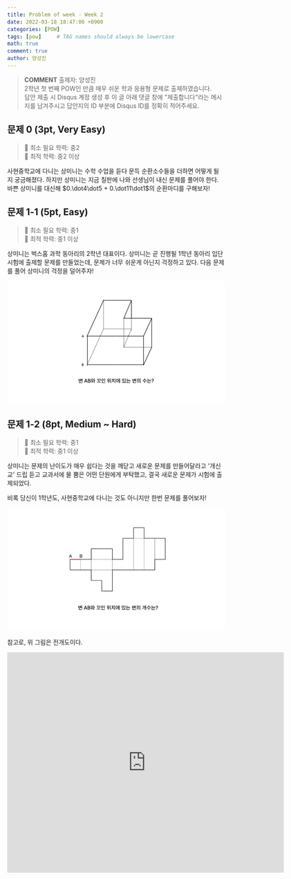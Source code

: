 ```yaml
---
title: Problem of week - Week 2
date: 2022-03-18 18:47:00 +0900
categories: [POW]
tags: [pow]     # TAG names should always be lowercase
math: true
comment: true
author: 양성진
---
```


> **COMMENT**
> 출제자: 양성진  
> 2학년 첫 번째 POW인 만큼 매우 쉬운 학과 응용형 문제로 출제하였습니다.  
> 답안 제출 시 Disqus 계정 생성 후 이 글 아래 댓글 창에 "제출합니다"라는 메시지를 남겨주시고 답안지의 ID 부분에 Disqus ID를 정확히 적어주세요.

## 문제 0 (3pt, Very Easy)

> 📙 최소 필요 학력: 중2  
> 📔 최적 학력: 중2 이상

사현중학교에 다니는 상미니는 수학 수업을 듣다 문득 순환소수들을 더하면 어떻게 될 지 궁금해졌다.
하지만 상미니는 지금 칠판에 나와 선생님이 내신 문제를 풀어야 한다. 바쁜 상미니를 대신해 $0.\dot4\dot5 + 0.\dot11\dot1$의 순환마디를 구해보자!

## 문제 1-1 (5pt, Easy)

> 📙 최소 필요 학력: 중1  
> 📔 최적 학력: 중1 이상

상미니는 벅스홈 과학 동아리의 2학년 대표이다. 상미니는 곧 진행될 1학년 동아리 입단 시험에 출제할 문제를 만들었는데, 
문제가 너무 쉬운게 아닌지 걱정하고 있다. 다음 문제를 풀어 상미니의 걱정을 덜어주자!

![WEEK 2 - IMG1.png](https://github.com/Ohyun-POW/Ohyun-POW.github.io/blob/master/_posts/WEEK%202%20-%20IMG1.png?raw=true)

## 문제 1-2 (8pt, Medium ~ Hard)

> 📙 최소 필요 학력: 중1  
> 📔 최적 학력: 중1 이상

상미니는 문제의 난이도가 매우 쉽다는 것을 깨닫고 새로운 문제를 만들어달라고 '개신교' 드립 듣고 교과서에 물 뿜은 어떤 단원에게 부탁했고, 결국 새로운 문제가 시험에 출제되었다.

비록 당신이 1학년도, 사현중학교에 다니는 것도 아니지만 한번 문제를 풀어보자!

![WEEK 2 - IMG2.png](https://github.com/Ohyun-POW/Ohyun-POW.github.io/blob/master/_posts/WEEK%202%20-%20IMG2.png?raw=true)

참고로, 위 그림은 전개도이다.

<iframe src="https://docs.google.com/forms/d/e/1FAIpQLSeKLgaUm_EV89akx2O3bNis_KBMdoBlyXx_HZduL3A3ooiHAw/viewform?embedded=true" width="640" height="510" frameborder="0" marginheight="0" marginwidth="0">Loading…</iframe>